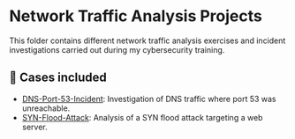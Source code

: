 # Network Traffic Analysis Projects

This folder contains different network traffic analysis exercises and incident investigations carried out during my cybersecurity training.

## 📄 Cases included
- [DNS-Port-53-Incident](./DNS-Port-53-Incident): Investigation of DNS traffic where port 53 was unreachable.
- [SYN-Flood-Attack](./SYN-Flood-Attack): Analysis of a SYN flood attack targeting a web server.
